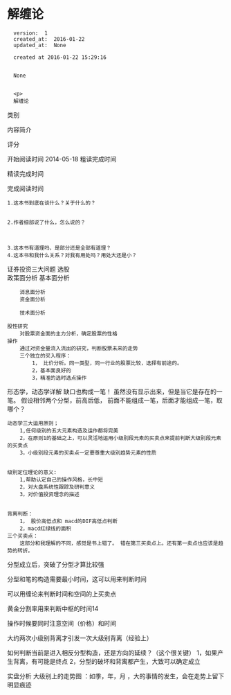 
  # 解缠论

      version:  1
      created_at:  2016-01-22
      updated_at:  None

      created at 2016-01-22 15:29:16 


      None


      <p>
      解缠论
类别

内容简介

评分

开始阅读时间
2014-05-18
粗读完成时间

精读完成时间

完成阅读时间




	1.这本书到底在谈什么？关于什么的？
		
		
	2.作者细部说了什么，怎么说的？ 
	


	3.这本书有道理吗，是部分还是全部有道理？ 
	4.这本书和我什么关系？对我有用处吗？用处大还是小？ 


证券投资三大问题 
	选股	 
		政策面分析 
		基本面分析 

		消息面分析 
		资金面分析 

		技术面分析 

	股性研究 
		对股票资金面的主力分析，确定股票的性格 
	操作 
		通过对资金量流入流出的研究，判断股票未来的走势 
		三个独立的买入程序： 
			1， 比价分析。同一类型，同一行业的股票比较，选择有前途的。 
			2，基本面良好的 
			3，精准的选时选点操作 


形态学，动态学详解 
	缺口也构成一笔！ 虽然没有显示出来，但是当它是存在的一笔。 
	假设相邻两个分型，前高后低， 前面不能组成一笔，后面才能组成一笔，取哪个？ 
	 
	动态学三大运用原则； 
		1,任何级别的五大元素构造及运作都将完美 
		2，在原则1的基础之上，可以灵活地运用小级别段元素的买卖点来提前判断大级别段元素的买卖点 
		3，小级别段元素的买卖点一定要尊重大级别趋势元素的性质 

	 
	级别定位理论的意义: 
		1,帮助认定自己的操作风格，长中短 
		2，对大盘系统性跟踪及研判意义 
		3，对价值投资理念的描述 


	背离判断： 
		1， 股价高低点和 macd的DIF高低点判断 
		2，macd红绿线的面积 
	三个买卖点： 
		这部分和我理解的不同，感觉是书上错了。 错在第三买卖点上。还有第一卖点也应该是趋势的转折。 
			 

 分型成立后，突破了分型才算比较强 

分型和笔的构造需要最小时间，这可以用来判断时间 

可以用缠论来判断时间和空间的上买卖点 

黄金分割率用来判断中枢的时间14 

操作时候要同时注意空间（价格）和时间 

大约两次小级别背离才引发一次大级别背离（经验上） 


如何判断当前是进入相反分型构造，还是方向的延续？（这个很关键） 
	1，如果产生背离，有可能是终点 
	2，分型的破坏和背离都产生，大致可以确定成立 
	 

实盘分析
	大级别上的走势图 ：如季，年，月  ，大的事情的发生，会在走势上留下明显痕迹
      </p>

  